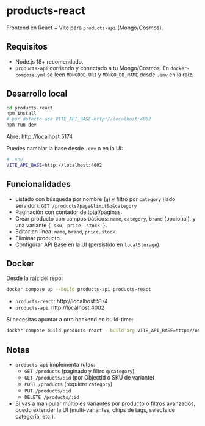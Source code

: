 # products-react

Frontend en React + Vite para `products-api` (Mongo/Cosmos).

## Requisitos
- Node.js 18+ recomendado.
- `products-api` corriendo y conectado a tu Mongo/Cosmos. En `docker-compose.yml` se leen `MONGODB_URI` y `MONGO_DB_NAME` desde `.env` en la raíz.

## Desarrollo local
```bash
cd products-react
npm install
# por defecto usa VITE_API_BASE=http://localhost:4002
npm run dev
```
Abre: http://localhost:5174

Puedes cambiar la base desde `.env` o en la UI:
```bash
# .env
VITE_API_BASE=http://localhost:4002
```

## Funcionalidades
- Listado con búsqueda por nombre (`q`) y filtro por `category` (lado servidor): `GET /products?page&limit&q&category`
- Paginación con contador de total/páginas.
- Crear producto con campos básicos: `name`, `category`, `brand` (opcional), y una variante `{ sku, price, stock }`.
- Editar en línea: `name`, `brand`, `price`, `stock`.
- Eliminar producto.
- Configurar API Base en la UI (persistido en `localStorage`).

## Docker
Desde la raíz del repo:
```bash
docker compose up --build products-api products-react
```
- `products-react`: http://localhost:5174
- `products-api`: http://localhost:4002

Si necesitas apuntar a otro backend en build-time:
```bash
docker compose build products-react --build-arg VITE_API_BASE=http://otro-host:4002
```

## Notas
- `products-api` implementa rutas:
  - `GET /products` (paginado y filtro `q`/`category`)
  - `GET /products/:id` (por ObjectId o SKU de variante)
  - `POST /products` (requiere `category`)
  - `PUT /products/:id`
  - `DELETE /products/:id`
- Si vas a manipular múltiples variantes por producto o filtros avanzados, puedo extender la UI (multi-variantes, chips de tags, selects de categoría, etc.).
